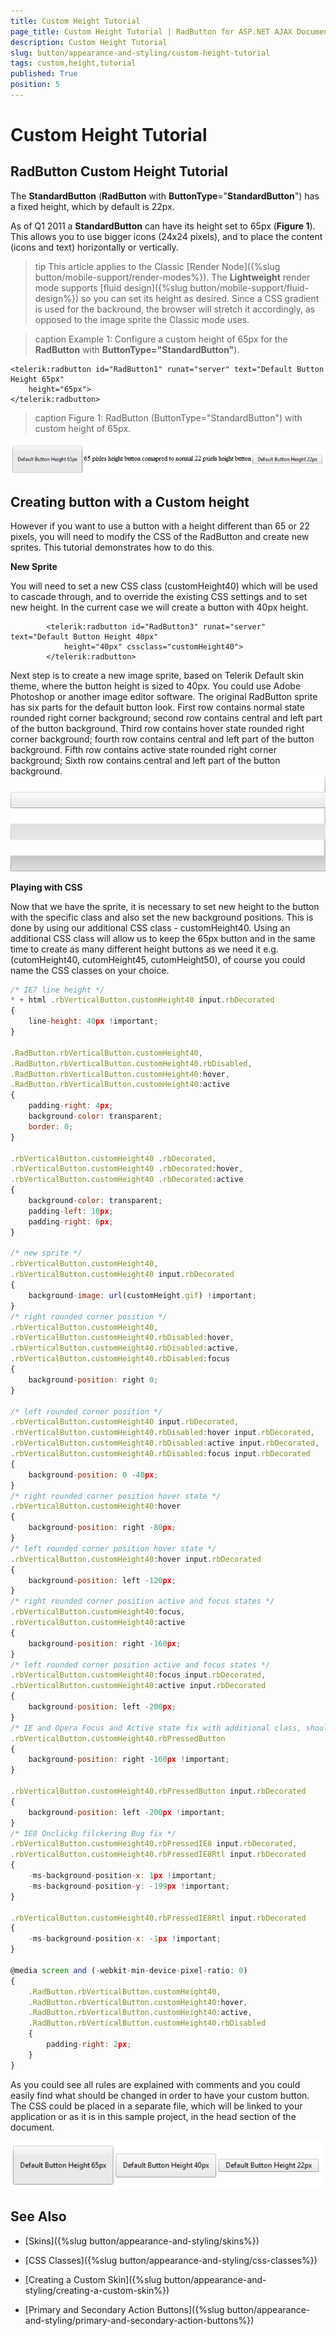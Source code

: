 ```yaml
---
title: Custom Height Tutorial
page_title: Custom Height Tutorial | RadButton for ASP.NET AJAX Documentation
description: Custom Height Tutorial
slug: button/appearance-and-styling/custom-height-tutorial
tags: custom,height,tutorial
published: True
position: 5
---
```


# Custom Height Tutorial

## RadButton Custom Height Tutorial

The **StandardButton** (**RadButton** with **ButtonType**="**StandardButton**") has a fixed height, which by default is 22px.

As of Q1 2011 a **StandardButton** can have its height set to 65px (**Figure 1**). This allows you to use bigger icons (24x24 pixels), and to place the content (icons and text) horizontally or vertically.

>tip This article applies to the Classic [Render Node]({%slug button/mobile-support/render-modes%}). The **Lightweight** render mode supports [fluid design]({%slug button/mobile-support/fluid-design%}) so you can set its height as desired. Since a CSS gradient is used for the backround, the browser will stretch it accordingly, as opposed to the image sprite the Classic mode uses.

>caption Example 1: Configure a custom height of 65px for the **RadButton** with **ButtonType="StandardButton"**).

````ASP.NET
<telerik:radbutton id="RadButton1" runat="server" text="Default Button Height 65px"
	height="65px">
</telerik:radbutton>
````

>caption Figure 1: RadButton (ButtonType="StandardButton") with custom height of 65px.

![](images/button-65x22.png)

## Creating button with a Custom height

However if you want to use a button with a height different than 65 or 22 pixels, you will need to modify the CSS of the RadButton and create new sprites. This tutorial demonstrates how to do this.

**New Sprite**

You will need to set a new CSS class (customHeight40) which will be used to cascade through, and to override the existing CSS settings and to set new height. In the current case we will create a button with 40px height.

````ASP.NET
	    <telerik:radbutton id="RadButton3" runat="server" text="Default Button Height 40px"
	        height="40px" cssclass="customHeight40">
		</telerik:radbutton>
````



Next step is to create a new image sprite, based on Telerik Default skin theme, where the button height is sized to 40px. You could use Adobe Photoshop or another image editor software. The original RadButton sprite has six parts for the default button look. First row contains normal state rounded right corner background; second row contains central and left part of the button background. Third row contains hover state rounded right corner background; fourth row contains central and left part of the button background. Fifth row contains active state rounded right corner background; Sixth row contains central and left part of the button background.![](images/button-customHeight.gif)

**Playing with CSS**

Now that we have the sprite, it is necessary to set new height to the button with the specific class and also set the new background positions. This is done by using our additional CSS class - customHeight40. Using an additional CSS class will allow us to keep the 65px button and in the same time to create as many different height buttons as we need it e.g. (cutomHeight40, cutomHeight45, cutomHeight50), of course you could name the CSS classes on your choice.

````JavaScript
/* IE7 line height */
* + html .rbVerticalButton.customHeight40 input.rbDecorated
{
	line-height: 40px !important;
}

.RadButton.rbVerticalButton.customHeight40, 
.RadButton.rbVerticalButton.customHeight40.rbDisabled, 
.RadButton.rbVerticalButton.customHeight40:hover, 
.RadButton.rbVerticalButton.customHeight40:active
{
	padding-right: 4px;
	background-color: transparent;
	border: 0;
}

.rbVerticalButton.customHeight40 .rbDecorated, 
.rbVerticalButton.customHeight40 .rbDecorated:hover, 
.rbVerticalButton.customHeight40 .rbDecorated:active
{
	background-color: transparent;
	padding-left: 10px;
	padding-right: 6px;
}

/* new sprite */
.rbVerticalButton.customHeight40, 
.rbVerticalButton.customHeight40 input.rbDecorated
{
	background-image: url(customHeight.gif) !important;
}
/* right rounded corner position */
.rbVerticalButton.customHeight40, 
.rbVerticalButton.customHeight40.rbDisabled:hover, 
.rbVerticalButton.customHeight40.rbDisabled:active, 
.rbVerticalButton.customHeight40.rbDisabled:focus
{
	background-position: right 0;
}

/* left rounded corner position */
.rbVerticalButton.customHeight40 input.rbDecorated, 
.rbVerticalButton.customHeight40.rbDisabled:hover input.rbDecorated, 
.rbVerticalButton.customHeight40.rbDisabled:active input.rbDecorated, 
.rbVerticalButton.customHeight40.rbDisabled:focus input.rbDecorated
{
	background-position: 0 -40px;
}
/* right rounded corner position hover state */
.rbVerticalButton.customHeight40:hover
{
	background-position: right -80px;
}
/* left rounded corner position hover state */
.rbVerticalButton.customHeight40:hover input.rbDecorated
{
	background-position: left -120px;
}
/* right rounded corner position active and focus states */
.rbVerticalButton.customHeight40:focus, 
.rbVerticalButton.customHeight40:active
{
	background-position: right -160px;
}
/* left rounded corner position active and focus states */
.rbVerticalButton.customHeight40:focus input.rbDecorated, 
.rbVerticalButton.customHeight40:active input.rbDecorated
{
	background-position: left -200px;
}
/* IE and Opera Focus and Active state fix with additional class, should be used !important */
.rbVerticalButton.customHeight40.rbPressedButton
{
	background-position: right -160px !important;
}

.rbVerticalButton.customHeight40.rbPressedButton input.rbDecorated
{
	background-position: left -200px !important;
}
/* IE8 Onclickg filckering Bug fix */
.rbVerticalButton.customHeight40.rbPressedIE8 input.rbDecorated, 
.rbVerticalButton.customHeight40.rbPressedIE8Rtl input.rbDecorated
{
	-ms-background-position-x: 1px !important;
	-ms-background-position-y: -199px !important;
}

.rbVerticalButton.customHeight40.rbPressedIE8Rtl input.rbDecorated
{
	-ms-background-position-x: -1px !important;
}

@media screen and (-webkit-min-device-pixel-ratio: 0)
{
	.RadButton.rbVerticalButton.customHeight40, 
	.RadButton.rbVerticalButton.customHeight40:hover, 
	.RadButton.rbVerticalButton.customHeight40:active, 
	.RadButton.rbVerticalButton.customHeight40.rbDisabled
	{
		padding-right: 2px;
	}
}	
````

As you could see all rules are explained with comments and you could easily find what should be changed in order to have your custom button. The CSS could be placed in a separate file, which will be linked to your application or as it is in this sample project, in the head section of the document.

![](images/button-65x40x22.png)

## See Also

 * [Skins]({%slug button/appearance-and-styling/skins%})

 * [CSS Classes]({%slug button/appearance-and-styling/css-classes%})

 * [Creating a Custom Skin]({%slug button/appearance-and-styling/creating-a-custom-skin%})

 * [Primary and Secondary Action Buttons]({%slug button/appearance-and-styling/primary-and-secondary-action-buttons%})
